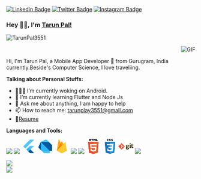 [![Linkedin Badge](https://img.shields.io/badge/-TarunPal-blue?style=flat-square&logo=Linkedin&logoColor=white&link=https://www.linkedin.com/in/tarun-pal-079828140/)](https://www.linkedin.com/in/tarun-pal-079828140/) [![Twitter Badge](https://img.shields.io/badge/-@Tarun_pal_-1ca0f1?style=flat-square&labelColor=1ca0f1&logo=twitter&logoColor=white&link=https://twitter.com/Tarun_pal_
)](https://twitter.com/Tarun_pal_) [![Instagram Badge](https://img.shields.io/badge/-@apps_for_you_____-D7008A?style=flat-square&labelColor=D7008A&logo=Instagram&logoColor=white&link=https://www.instagram.com/apps_for_you_____/)](https://www.instagram.com/apps_for_you_____/) 
 

### Hey 👋🏽, I'm [Tarun Pal!]()  
<p align="left"> <img src="https://komarev.com/ghpvc/?username=TarunPal3551" alt="TarunPal3551" /> </p> 
<img align="right" alt="GIF" height="160px" src="https://media.giphy.com/media/du3J3cXyzhj75IOgvA/giphy.gif" />


<br/>

Hi, I'm Tarun Pal, a Mobile App Developer 🚀 from Gurugram, India currently.Beside's Computer Science, I love traveliing. 
  
**Talking about Personal Stuffs:**

- 👨🏽‍💻 I’m currently woking on Android.
- 🌱 I’m currently learning Flutter and Node Js
- 💬 Ask me about anything, I am happy to help
- 📫 How to reach me: tarunplay3551@gmail.com
- 📝[Resume](https://drive.google.com/file/d/1Ij5WBjsgLgWmjR45MEIFPXBmBz-jD5Xd/view)

**Languages and Tools:**   

<code><img height="40" src="https://developer.android.com/guide/practices/ui_guidelines/images/NB_Icon_Mask_Shapes_Ext_02.gif"></code>
<code><img height="40" src="https://www.flaticon.com/svg/vstatic/svg/226/226777.svg?token=exp=1610454606~hmac=0cf0335ec78bba10125ff350a17beba1"></code>
<code><img height="40" src="https://raw.githubusercontent.com/github/explore/80688e429a7d4ef2fca1e82350fe8e3517d3494d/topics/flutter/flutter.png"></code>
<code><img height="40" src="https://raw.githubusercontent.com/github/explore/80688e429a7d4ef2fca1e82350fe8e3517d3494d/topics/dart/dart.png"></code>
<code><img height="40" src="https://raw.githubusercontent.com/github/explore/80688e429a7d4ef2fca1e82350fe8e3517d3494d/topics/firebase/firebase.png"></code>
<code><img height="40" src="https://upload.wikimedia.org/wikipedia/commons/thumb/d/d9/Node.js_logo.svg/1920px-Node.js_logo.svg.png"></code>
<code><img height="40" src="https://cms-assets.tutsplus.com/uploads/users/1116/posts/24835/preview_image/mongodb-logo.png"></code>
<code><img height="40" src="https://raw.githubusercontent.com/github/explore/5c058a388828bb5fde0bcafd4bc867b5bb3f26f3/topics/html/html.png"></code>
<code><img height="40" src="https://raw.githubusercontent.com/github/explore/5c058a388828bb5fde0bcafd4bc867b5bb3f26f3/topics/css/css.png"></code>
<code><img height="40" src="https://raw.githubusercontent.com/github/explore/80688e429a7d4ef2fca1e82350fe8e3517d3494d/topics/git/git.png"></code>
<code><img height="40" src="https://th.bing.com/th/id/OIP.JEKb3vltxtalPhYda59hNAHaHO?pid=Api&rs=1"></code>





<a href="https://github.com/TarunPal3551/">
  <img align="left" src="https://github-readme-stats.vercel.app/api?username=TarunPal3551&show_icons=true&theme=radical&count_private=true" />
</a>
<br>

<a href="https://github.com/TarunPal3551/">
  <img align="left" src="https://github-readme-stats.vercel.app/api/top-langs/?username=TarunPal3551&layout=compact&theme=radical" />
</a>
